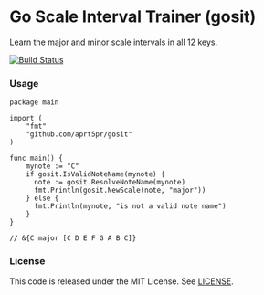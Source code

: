 # Go Scale Interval Trainer (gosit)

Learn the major and minor scale intervals in all 12 keys.

[![Build Status](https://travis-ci.org/aprt5pr/gosit.svg?branch=master)](https://travis-ci.org/aprt5pr/gosit)

### Usage

```
package main

import (
    "fmt"
    "github.com/aprt5pr/gosit"
)

func main() {
    mynote := "C"
    if gosit.IsValidNoteName(mynote) {
      note := gosit.ResolveNoteName(mynote)
      fmt.Println(gosit.NewScale(note, "major"))
    } else {
      fmt.Println(mynote, "is not a valid note name")
    }
}

// &{C major [C D E F G A B C]} 
```

### License

This code is released under the MIT License. See [LICENSE](LICENSE).
